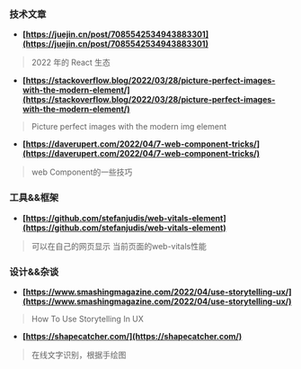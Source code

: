 ### 技术文章
+ **[https://juejin.cn/post/7085542534943883301](https://juejin.cn/post/7085542534943883301)**
> 2022 年的 React 生态
+ **[https://stackoverflow.blog/2022/03/28/picture-perfect-images-with-the-modern-element/](https://stackoverflow.blog/2022/03/28/picture-perfect-images-with-the-modern-element/)**
> Picture perfect images with the modern img element
+ **[https://daverupert.com/2022/04/7-web-component-tricks/](https://daverupert.com/2022/04/7-web-component-tricks/)**
> web Component的一些技巧
### 工具&&框架
+ **[https://github.com/stefanjudis/web-vitals-element](https://github.com/stefanjudis/web-vitals-element)**
> 可以在自己的网页显示 当前页面的web-vitals性能
### 设计&&杂谈
+ **[https://www.smashingmagazine.com/2022/04/use-storytelling-ux/](https://www.smashingmagazine.com/2022/04/use-storytelling-ux/)**
> How To Use Storytelling In UX
+ **[https://shapecatcher.com/](https://shapecatcher.com/)**
> 在线文字识别，根据手绘图

